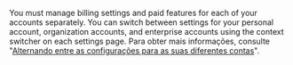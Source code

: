 You must manage billing settings and paid features for each of your accounts separately. You can switch between settings for your personal account, organization accounts, and enterprise accounts using the context switcher on each settings page. Para obter mais informações, consulte "[Alternando entre as configurações para as suas diferentes contas](/billing/managing-your-github-billing-settings/about-billing-on-github#switching-between-settings-for-your-different-accounts)".
